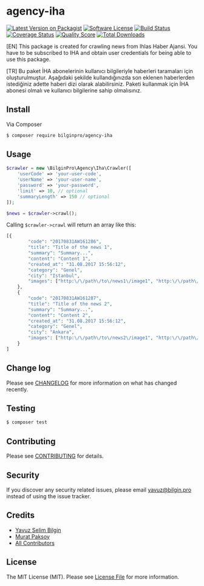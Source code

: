 # agency-iha

[![Latest Version on Packagist][ico-version]][link-packagist]
[![Software License][ico-license]](LICENSE.md)
[![Build Status][ico-travis]][link-travis]
[![Coverage Status][ico-scrutinizer]][link-scrutinizer]
[![Quality Score][ico-code-quality]][link-code-quality]
[![Total Downloads][ico-downloads]][link-downloads]

[EN] This package is created for crawling news from Ihlas Haber Ajansi. You have to be subscribed to IHA and obtain user credentials for being able to use this package.

[TR] Bu paket İHA abonelerinin kullanıcı bilgileriyle haberleri taramaları için oluşturulmuştur. Aşağıdaki şekilde kullandığınızda son eklenen haberlerden istediğiniz adette haberi dizi olarak alabilirsiniz. Paketi kullanmak için İHA abonesi olmalı ve kullanıcı bilgilerine sahip olmalısınız.





## Install

Via Composer

``` bash
$ composer require bilginpro/agency-iha
```

## Usage

``` php
$crawler = new \BilginPro\Agency\Iha\Crawler([
    'userCode' => 'your-user-code',
    'userName' => 'your-user-name',
    'password' => 'your-password',
    'limit' => 10, // optional
    'summaryLength' => 150 // optional
]);

$news = $crawler->crawl();
```
Calling `$crawler->crawl` will return an array like this:

```php
[{
		"code": "20170831AW161286",
		"title": "Title of the news 1",
		"summary": "Summary...",
		"content": "Content 1",
		"created_at": "31.08.2017 15:56:12",
		"category": "Genel",
		"city": "Istanbul",
		"images": ["http:\/\/path\/to\/news1\/image1", "http:\/\/path\/to\/news1\/image2"]
	},
	{
		"code": "20170831AW161287",
		"title": "Title of the news 2",
		"summary": "Summary...",
		"content": "Content 2",
		"created_at": "31.08.2017 15:56:12",
		"category": "Genel",
		"city": "Ankara",
		"images": ["http:\/\/path\/to\/news2\/image1", "http:\/\/path\/to\/news2\/image2"]
	}
]
```
## Change log

Please see [CHANGELOG](CHANGELOG.md) for more information on what has changed recently.

## Testing

``` bash
$ composer test
```

## Contributing

Please see [CONTRIBUTING](CONTRIBUTING.md) for details.

## Security

If you discover any security related issues, please email yavuz@bilgin.pro instead of using the issue tracker.

## Credits

- [Yavuz Selim Bilgin][link-ysb]
- [Murat Paksoy][link-mp]
- [All Contributors][link-contributors]

## License

The MIT License (MIT). Please see [License File](LICENSE.md) for more information.

[ico-version]: https://img.shields.io/packagist/v/bilginpro/agency-iha.svg?style=flat-square
[ico-license]: https://img.shields.io/badge/license-MIT-brightgreen.svg?style=flat-square
[ico-travis]: https://img.shields.io/travis/bilginpro/agency-iha/master.svg?style=flat-square
[ico-scrutinizer]: https://img.shields.io/scrutinizer/coverage/g/bilginpro/agency-iha.svg?style=flat-square
[ico-code-quality]: https://img.shields.io/scrutinizer/g/bilginpro/agency-iha.svg?style=flat-square
[ico-downloads]: https://img.shields.io/packagist/dt/bilginpro/agency-iha.svg?style=flat-square

[link-packagist]: https://packagist.org/packages/bilginpro/agency-iha
[link-travis]: https://travis-ci.org/bilginpro/agency-iha
[link-scrutinizer]: https://scrutinizer-ci.com/g/bilginpro/agency-iha/code-structure
[link-code-quality]: https://scrutinizer-ci.com/g/bilginpro/agency-iha
[link-downloads]: https://packagist.org/packages/bilginpro/agency-iha
[link-ysb]: https://github.com/ysb
[link-mp]: https://github.com/slavesoul
[link-contributors]: ../../contributors
